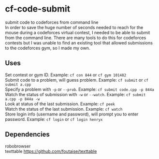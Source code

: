 # cf-code-submit
submit code to codeforces from command line <br />
In order to save the huge number of seconds needed to reach for the mouse during a codeforces virtual contest, I needed to be able to submit from the command line. There are many tools to do this for codeforces contests but I was unable to find an existing tool that allowed submissions to the codeforces gym, so I made my own. <br />

## Uses
Set contest or gym ID. Example: `cf con 844` or `cf gym 101482` <br />
Submit code to a problem, will guess problem. Example: `cf submit` or `cf submit a.cpp` <br />
Specify a problem with `-p` or `--prob`. Example: `cf submit code.cpp -p 844a` <br />
Watch the status of submission with `-w` or `--watch`. Example: `cf submit a.cpp -p 844a -w` <br />
Look at status of the last submission. Example: `cf peek` <br />
Watch the status of the last submission. Example: `cf watch` <br />
Store login info (username and password), will prompt you to enter password. Example: `cf login` or `cf login henryx` <br />

## Dependencies
robobrowser <br />
texttable https://github.com/foutaise/texttable <br />

